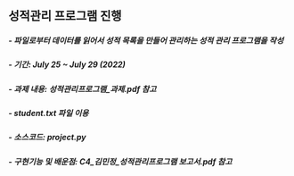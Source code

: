 ## 성적관리 프로그램 진행
##### - 파일로부터 데이터를 읽어서 성적 목록을 만들어 관리하는 성적 관리 프로그램을 작성
##### - 기간: July 25 ~ July 29 (2022)
##### - 과제 내용: 성적관리프로그램_과제.pdf 참고
##### - student.txt 파일 이용
##### - 소스코드: project.py
##### - 구현기능 및 배운점: C4_김민정_성적관리프로그램 보고서.pdf 참고 
